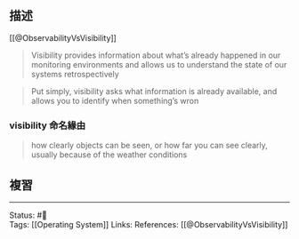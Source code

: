 ## 描述


[[@ObservabilityVsVisibility]]
> Visibility provides information about what’s already happened in our monitoring environments and allows us to understand the state of our systems retrospectively

> Put simply, visibility asks what information is already available, and allows you to identify when something’s wron



### visibility 命名緣由

> how clearly objects can be seen, or how far you can see clearly, usually because of the weather conditions




## 複習


---
Status: #🌱  
Tags:
[[Operating System]]
Links:
References:
[[@ObservabilityVsVisibility]]